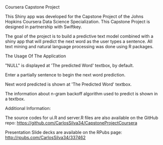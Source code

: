 Coursera Capstone Project

This Shiny app was developed for the Capstone Project of the Johns Hopkins Coursera Data Science Specialization. This Capstone Project is designed in partnership with Swiftkey.

The goal of the project is to build a predictive text model combined with a shiny app that will predict the next word as the user types a sentence. All text mining and natural language processing was done using R packages.

The Usage Of The Application

"NULL" is displayed at 'The predicted Word' textbox, by default.

Enter a partially sentence to begin the next word prediction.

Next word predicted is shown at 'The Predicted Word' textbox.

The information about n-gram backoff algorithm used to predict is shown in a textbox.

Additional Information:

The source codes for ui.R and server.R files are also available on the GitHub repo: https://github.com/CarlosSilva34/CapstoneProjectCoursera

Presentation Slide decks are available on the RPubs page: http://rpubs.com/CarlosSilva34/337462
